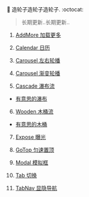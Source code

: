 
:hammer: 造轮子造轮子造轮子. :octocat:

> 长期更新..长期更新..

1. [AddMore  加载更多](./AddMore/index.html)

2. [Calendar  日历](./Calendar/index.html)

3. [Carousel  左右轮播](./Carousel_1/index.html)

4. [Carousel  渐变轮播](./Carousel_2/index.html)

5. [Cascade  瀑布流](./Cascade/index.html)
 - [ 有意思的瀑布 ](./Cascade/Cascade/index.html)

6. [Wooden  木桶流](./Wooden/index.html)
 - [ 有意思的木桶 ](./Wooden/Wooden/index.html)

7. [Expose  曝光](./Expose/index.html)

8. [GoTop  匀速置顶](./GoTop/index.html)

9. [Modal  模拟框](./Modal/index.html)

10. [Tab  切换](./Tab/index.html)

11. [TabNav  显隐导航](./TabNav/index.html)
